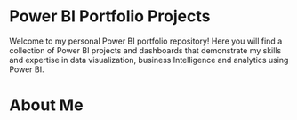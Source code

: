 # Power BI Portfolio Projects

Welcome to my personal Power BI portfolio repository! Here you will find a collection of Power BI projects and dashboards that demonstrate my skills and expertise in data visualization, business Intelligence and analytics using Power BI.

# About Me


